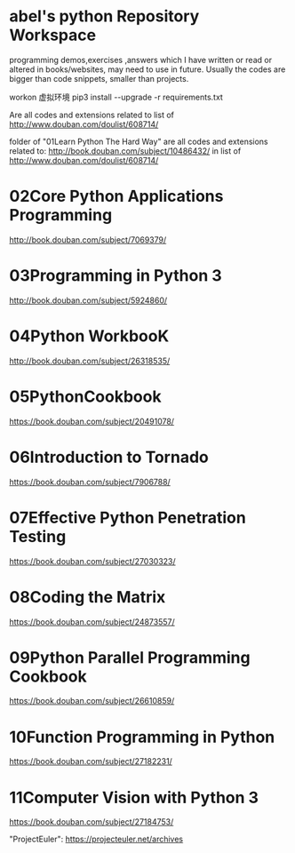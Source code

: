 # abel's python Repository Workspace
programming demos,exercises ,answers which I have written or read or altered in books/websites, may need to use in future.
Usually the codes are bigger than code snippets, smaller than projects.

workon 虚拟环境
pip3 install --upgrade -r requirements.txt

Are all codes and extensions related to list of 
http://www.douban.com/doulist/608714/

folder of "01Learn Python The Hard Way" are all codes and extensions related to:
http://book.douban.com/subject/10486432/ in list of 
http://www.douban.com/doulist/608714/

# 02Core Python Applications Programming
http://book.douban.com/subject/7069379/ 

# 03Programming in Python 3
http://book.douban.com/subject/5924860/

# 04Python WorkbooK
http://book.douban.com/subject/26318535/

# 05PythonCookbook
https://book.douban.com/subject/20491078/

# 06Introduction to Tornado
https://book.douban.com/subject/7906788/

# 07Effective Python Penetration Testing
https://book.douban.com/subject/27030323/

# 08Coding the Matrix
https://book.douban.com/subject/24873557/

# 09Python Parallel Programming Cookbook
https://book.douban.com/subject/26610859/

# 10Function Programming in Python
https://book.douban.com/subject/27182231/

# 11Computer Vision with Python 3
https://book.douban.com/subject/27184753/

"ProjectEuler":
https://projecteuler.net/archives
